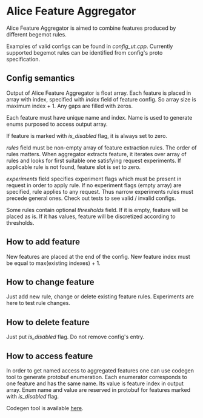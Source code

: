 # Alice Feature Aggregator

Alice Feature Aggregator is aimed to combine features produced by different
begemot rules.

Examples of valid configs can be found in *config_ut.cpp*.
Currently supported begemot rules can be identified from config's proto specification.

## Config semantics

Output of Alice Feature Aggregator is float array.
Each feature is placed in array with index, specified with *index* field of feature config.
So array size is maximum index + 1. Any gaps are filled with zeros.

Each feature must have unique name and index.
Name is used to generate enums purposed to access output array.

If feature is marked with *is_disabled* flag, it is always set to zero.

*rules* field must be non-empty array of feature extraction rules.
The order of rules matters.
When aggregator extracts feature, it iterates over array of rules and looks for first suitable one satisfying request experiments.
If applicable rule is not found, feature slot is set to zero.

*experiments* field specifies experiment flags which must be present in request in order to apply rule.
If no experiment flags (empty array) are specified, rule applies to any request.
Thus narrow experiments rules must precede general ones.
Check out tests to see valid / invalid configs.

Some rules contain optional *thresholds* field.
If it is empty, feature will be placed as is.
If it has values, feature will be discretized according to thresholds.

## How to add feature

New features are placed at the end of the config.
New feature index must be equal to max(existing indexes) + 1.

## How to change feature

Just add new rule, change or delete existing feature rules.
Experiments are here to test rule changes.

## How to delete feature

Just put *is_disabled* flag. Do not remove config's entry.

## How to access feature

In order to get named access to aggregated features one can use codegen tool to generate protobuf enumeration. Each enumerator corresponds to one feature and has the same name. Its value is feature index in output array.
Enum name and value are reserved in protobuf for features marked with *is_disabled* flag.

Codegen tool is available [here](../../../../alice/begemot/tools/gen_feature_enum).
